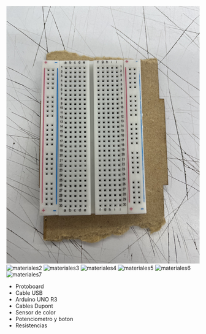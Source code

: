 ![materiales1](materiales1.jpg)
![materiales2](materiales2.jpg)
![materiales3](materiales3.jpg)
![materiales4](materiales4.jpg)
![materiales5](materiales5.jpg)
![materiales6](materiales6.jpg)
![materiales7](materiales7.jpg)

* Protoboard
* Cable USB
* Arduino UNO R3
* Cables Dupont
* Sensor de color
* Potenciometro y boton
* Resistencias
